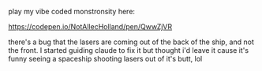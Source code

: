 play my vibe coded monstronsity here:

https://codepen.io/NotAllecHolland/pen/QwwZjVR

there's a bug that the lasers are coming out of the back of the ship, and not the front. I started guiding claude to fix it but thought i'd leave it cause it's funny seeing a spaceship shooting lasers out of it's butt, lol
